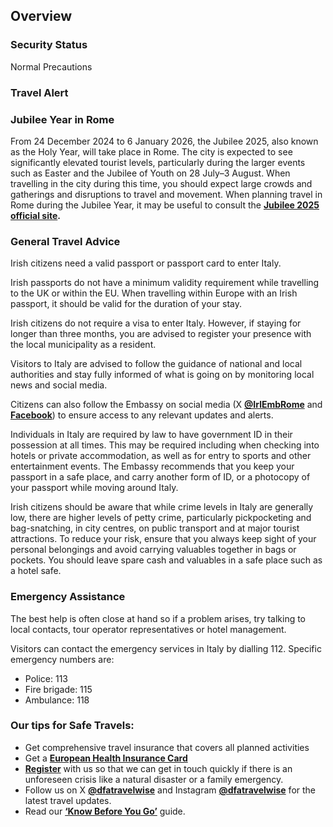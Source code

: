 ## Overview

### **Security Status**

Normal Precautions

### **Travel Alert**

### **Jubilee Year in Rome**

From 24 December 2024 to 6 January 2026, the Jubilee 2025, also known as the Holy Year, will take place in Rome. The city is expected to see significantly elevated tourist levels, particularly during the larger events such as Easter and the Jubilee of Youth on 28 July–3 August. When travelling in the city during this time, you should expect large crowds and gatherings and disruptions to travel and movement. When planning travel in Rome during the Jubilee Year, it may be useful to consult the [**Jubilee 2025 official site**](https://www.iubilaeum2025.va/en.html)**.**

### **General Travel Advice**

Irish citizens need a valid passport or passport card to enter Italy.

Irish passports do not have a minimum validity requirement while travelling to the UK or within the EU. When travelling within Europe with an Irish passport, it should be valid for the duration of your stay.

Irish citizens do not require a visa to enter Italy. However, if staying for longer than three months, you are advised to register your presence with the local municipality as a resident.

Visitors to Italy are advised to follow the guidance of national and local authorities and stay fully informed of what is going on by monitoring local news and social media.

Citizens can also follow the Embassy on social media (X [**@IrlEmbRome**](https://twitter.com/IrlEmbRome?ref_src=twsrc%5Egoogle%7Ctwcamp%5Eserp%7Ctwgr%5Eauthor) and [**Facebook**](https://www.facebook.com/IrlEmbRome/)) to ensure access to any relevant updates and alerts.

Individuals in Italy are required by law to have government ID in their possession at all times. This may be required including when checking into hotels or private accommodation, as well as for entry to sports and other entertainment events. The Embassy recommends that you keep your passport in a safe place, and carry another form of ID, or a photocopy of your passport while moving around Italy.

Irish citizens should be aware that while crime levels in Italy are generally low, there are higher levels of petty crime, particularly pickpocketing and bag-snatching, in city centres, on public transport and at major tourist attractions. To reduce your risk, ensure that you always keep sight of your personal belongings and avoid carrying valuables together in bags or pockets. You should leave spare cash and valuables in a safe place such as a hotel safe.

### **Emergency Assistance**

The best help is often close at hand so if a problem arises, try talking to local contacts, tour operator representatives or hotel management.

Visitors can contact the emergency services in Italy by dialling 112. Specific emergency numbers are:

* Police: 113
* Fire brigade: 115
* Ambulance: 118

### **Our tips for Safe Travels:**

* Get comprehensive travel insurance that covers all planned activities
* Get a [**European Health Insurance Card**](http://www.hse.ie/eng/services/list/1/schemes/EHIC/)
* [**Register**](https://www.ireland.ie/en/dfa/overseas-travel/citizens-registration/) with us so that we can get in touch quickly if there is an unforeseen crisis like a natural disaster or a family emergency.
* Follow us on X [**@dfatravelwise**](https://www.twitter.com/DFATravelWise) and Instagram [**@dfatravelwise**](https://www.instagram.com/dfatravelwise/) for the latest travel updates.
* Read our [**‘Know Before You Go’**](https://www.ireland.ie/en/dfa/overseas-travel/know-before-you-go/) guide.